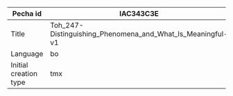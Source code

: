 |Pecha id | IAC343C3E
| --- | --- 
|Title | Toh_247-Distinguishing_Phenomena_and_What_Is_Meaningful-v1 
|Language | bo
|Initial creation type | tmx